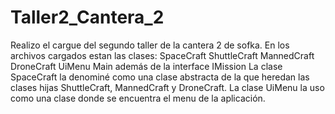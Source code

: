 # Taller2_Cantera_2
Realizo el cargue del segundo taller de la cantera 2 de sofka.
En los archivos cargados estan las clases: 
SpaceCraft
ShuttleCraft
MannedCraft
DroneCraft
UiMenu
Main
además de la interface IMission
La clase SpaceCraft la denominé como una clase abstracta de la que heredan las clases hijas ShuttleCraft, MannedCraft y DroneCraft.
La clase UiMenu la uso como una clase donde se encuentra el menu de la aplicación.
